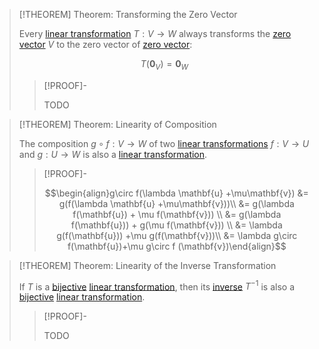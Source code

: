 >[!THEOREM] Theorem: Transforming the Zero Vector
>
>Every [linear transformation](Linear%20Transformation.md) $T: V \to W$ always transforms the [zero vector](../Vector%20Spaces/Vector%20Space.md) $V$ to the zero vector of [zero vector](../Vector%20Spaces/Vector%20Space.md):
>
>$$T(\mathbf{0}_V) = \mathbf{0}_W$$
>
>>[!PROOF]-
>>
>>TODO
>>
>

>[!THEOREM] Theorem: Linearity of Composition
>
>The composition $g\circ f: V\to W$ of two [linear transformations](Linear%20Transformation.md) $f: V \to U$ and $g: U \to W$ is also a [linear transformation](Linear%20Transformation.md).
>
>>[!PROOF]-
>>
>>$$\begin{align}g\circ f(\lambda \mathbf{u} +\mu\mathbf{v}) &= g(f(\lambda \mathbf{u} +\mu\mathbf{v}))\\ &= g(\lambda f(\mathbf{u}) + \mu f(\mathbf{v})) \\ &= g(\lambda f(\mathbf{u})) + g(\mu f(\mathbf{v})) \\ &= \lambda g(f(\mathbf{u})) +\mu g(f(\mathbf{v}))\\ &= \lambda g\circ f(\mathbf{u})+\mu g\circ f (\mathbf{v})\end{align}$$
>>
>

>[!THEOREM] Theorem: Linearity of the Inverse Transformation
>
>If $T$ is a [bijective](../../../Set%20Theory/Functions/Injection,%20Surjection,%20Bijection.md) [linear transformation](Linear%20Transformation.md), then its [inverse](../../../Set%20Theory/Functions/Inverse%20Function.md) $T^{-1}$ is also a [bijective](../../../Set%20Theory/Functions/Injection,%20Surjection,%20Bijection.md) [linear transformation](Linear%20Transformation.md).
>
>>[!PROOF]-
>>
>>TODO
>>
>